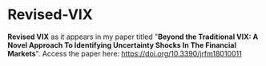 # Revised-VIX
**Revised VIX** as it appears in my paper titled "**Beyond the Traditional VIX: A Novel Approach To Identifying Uncertainty Shocks In The Financial Markets**". Access the paper here: https://doi.org/10.3390/jrfm18010011 


